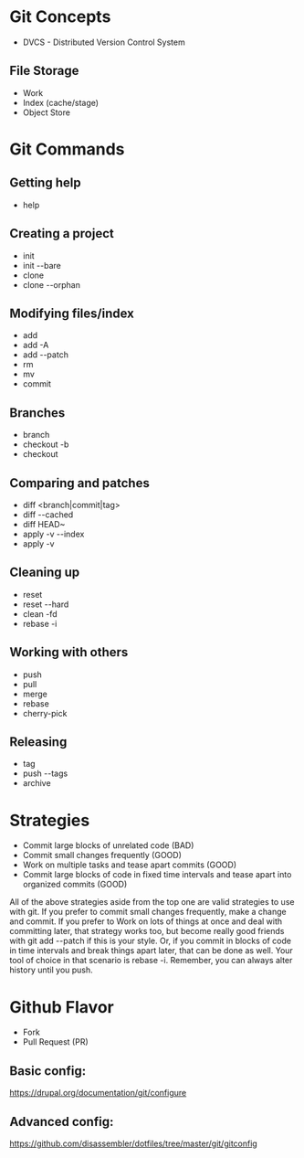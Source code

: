# Git Concepts
* DVCS - Distributed Version Control System

## File Storage
* Work
* Index (cache/stage)
* Object Store

# Git Commands

## Getting help
* help

## Creating a project
* init
* init --bare
* clone
* clone --orphan

## Modifying files/index
* add
* add -A
* add --patch
* rm
* mv
* commit

## Branches
* branch
* checkout -b
* checkout <branch>

## Comparing and patches
* diff <branch|commit|tag>
* diff --cached
* diff HEAD~
* apply -v --index
* apply -v

## Cleaning up
* reset
* reset --hard
* clean -fd
* rebase -i

## Working with others
* push
* pull
* merge
* rebase
* cherry-pick

## Releasing
* tag
* push --tags
* archive

# Strategies
* Commit large blocks of unrelated code (BAD)
* Commit small changes frequently (GOOD)
* Work on multiple tasks and tease apart commits (GOOD)
* Commit large blocks of code in fixed time intervals and tease apart into
  organized commits (GOOD)

All of the above strategies aside from the top one are valid strategies to use
with git. If you prefer to commit small changes frequently, make a change and
commit. If you prefer to Work on lots of things at once and deal with
committing later, that strategy works too, but become really good friends with
git add --patch if this is your style. Or, if you commit in blocks of code in
time intervals and break things apart later, that can be done as well. Your
tool of choice in that scenario is rebase -i. Remember, you can always alter
history until you push.

# Github Flavor
* Fork
* Pull Request (PR)

## Basic config:
<https://drupal.org/documentation/git/configure>

## Advanced config:
<https://github.com/disassembler/dotfiles/tree/master/git/gitconfig>
